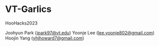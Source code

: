 # VT-Garlics
HooHacks2023

Joohyun Park (jpark97@vt.edu)
Yoonje Lee (lee.yoonje802@gmail.com)
Hoojin Yang (yhjhoward7@gmail.com)